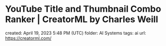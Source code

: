 # YouTube Title and Thumbnail Combo Ranker | CreatorML by Charles Weill

created: April 19, 2023 5:48 PM (UTC)
folder: AI Systems
tags: ai
url: https://creatorml.com/